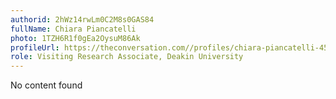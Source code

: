 ```yaml
---
authorid: 2hWz14rwLm0C2M8s0GAS84
fullName: Chiara Piancatelli
photo: 1TZH6R1f0gEa2OysuM86Ak
profileUrl: https://theconversation.com//profiles/chiara-piancatelli-454745
role: Visiting Research Associate, Deakin University
---
```

No content found